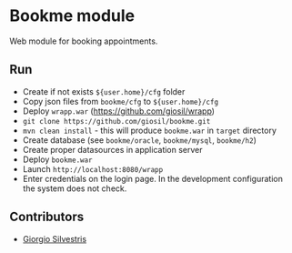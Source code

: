 # Bookme module

Web module for booking appointments.

## Run 

- Create if not exists `${user.home}/cfg` folder
- Copy json files from `bookme/cfg` to `${user.home}/cfg`
- Deploy `wrapp.war` (https://github.com/giosil/wrapp)
- `git clone https://github.com/giosil/bookme.git` 
- `mvn clean install` - this will produce `bookme.war` in `target` directory
- Create database (see `bookme/oracle`, `bookme/mysql`, `bookme/h2`)
- Create proper datasources in application server
- Deploy `bookme.war`
- Launch `http://localhost:8080/wrapp` 
- Enter credentials on the login page. In the development configuration the system does not check.

## Contributors

* [Giorgio Silvestris](https://github.com/giosil)
